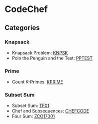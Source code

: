 # CodeChef

## Categories

### Knapsack

- Knapsack Problem: [KNPSK](https://www.codechef.com/problems/KNPSK)
- Polo the Penguin and the Test: [PPTEST](https://www.codechef.com/problems/PPTEST)

### Prime

- Count K-Primes: [KPRIME](https://www.codechef.com/problems/KPRIME)

### Subset Sum

- Subset Sum: [TF01](https://www.codechef.com/problems/TF01)
- Chef and Subsequences: [CHEFCODE](https://www.codechef.com/problems/CHEFCODE)
- Four Sum: [ZCO17001](https://www.codechef.com/ZCOPRAC/problems/ZCO17001)

